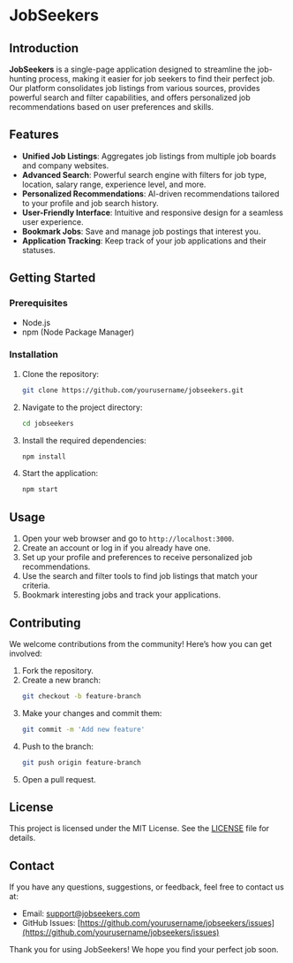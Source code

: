 # JobSeekers

## Introduction
**JobSeekers** is a single-page application designed to streamline the job-hunting process, making it easier for job seekers to find their perfect job. Our platform consolidates job listings from various sources, provides powerful search and filter capabilities, and offers personalized job recommendations based on user preferences and skills.

## Features
- **Unified Job Listings**: Aggregates job listings from multiple job boards and company websites.
- **Advanced Search**: Powerful search engine with filters for job type, location, salary range, experience level, and more.
- **Personalized Recommendations**: AI-driven recommendations tailored to your profile and job search history.
- **User-Friendly Interface**: Intuitive and responsive design for a seamless user experience.
- **Bookmark Jobs**: Save and manage job postings that interest you.
- **Application Tracking**: Keep track of your job applications and their statuses.

## Getting Started
### Prerequisites
- Node.js
- npm (Node Package Manager)

### Installation
1. Clone the repository:
   ```bash
   git clone https://github.com/yourusername/jobseekers.git
   ```
2. Navigate to the project directory:
   ```bash
   cd jobseekers
   ```
3. Install the required dependencies:
   ```bash
   npm install
   ```
4. Start the application:
   ```bash
   npm start
   ```

## Usage
1. Open your web browser and go to `http://localhost:3000`.
2. Create an account or log in if you already have one.
3. Set up your profile and preferences to receive personalized job recommendations.
4. Use the search and filter tools to find job listings that match your criteria.
5. Bookmark interesting jobs and track your applications.

## Contributing
We welcome contributions from the community! Here’s how you can get involved:
1. Fork the repository.
2. Create a new branch:
   ```bash
   git checkout -b feature-branch
   ```
3. Make your changes and commit them:
   ```bash
   git commit -m 'Add new feature'
   ```
4. Push to the branch:
   ```bash
   git push origin feature-branch
   ```
5. Open a pull request.

## License
This project is licensed under the MIT License. See the [LICENSE](LICENSE) file for details.

## Contact
If you have any questions, suggestions, or feedback, feel free to contact us at:
- Email: support@jobseekers.com
- GitHub Issues: [https://github.com/yourusername/jobseekers/issues](https://github.com/yourusername/jobseekers/issues)

Thank you for using JobSeekers! We hope you find your perfect job soon.
